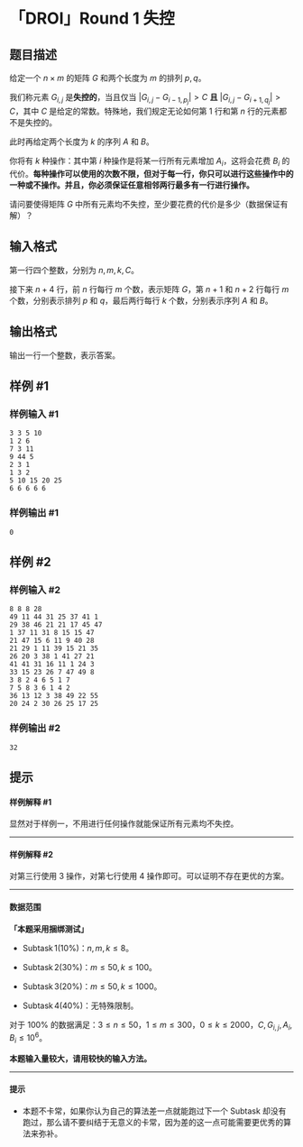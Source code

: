 # 「DROI」Round 1 失控

## 题目描述

给定一个 $n \times m$ 的矩阵 $G$ 和两个长度为 $m$ 的排列 $p,q$。

我们称元素 $G_{i,j}$ 是**失控的**，当且仅当 $\vert G_{i,j} - G_{i-1,p_j} \vert > C$ **且** $\vert G_{i,j} - G_{i+1,q_j} \vert > C$，其中 $C$ 是给定的常数。特殊地，我们规定无论如何第 $1$ 行和第 $n$ 行的元素都不是失控的。

此时再给定两个长度为 $k$ 的序列 $A$ 和 $B$。

你将有 $k$ 种操作：其中第 $i$ 种操作是将某一行所有元素增加 $A_i$，这将会花费 $B_i$ 的代价。**每种操作可以使用的次数不限，但对于每一行，你只可以进行这些操作中的一种或不操作。并且，你必须保证任意相邻两行最多有一行进行操作。**

请问要使得矩阵 $G$ 中所有元素均不失控，至少要花费的代价是多少（数据保证有解）？

## 输入格式

第一行四个整数，分别为 $n,m,k,C$。

接下来 $n+4$ 行，前 $n$ 行每行 $m$ 个数，表示矩阵 $G$，第 $n+1$ 和 $n+2$ 行每行 $m$ 个数，分别表示排列 $p$ 和 $q$，最后两行每行 $k$ 个数，分别表示序列 $A$ 和 $B$。

## 输出格式

输出一行一个整数，表示答案。

## 样例 #1

### 样例输入 #1
```
3 3 5 10
1 2 6
7 3 11
9 44 5
2 3 1
1 3 2
5 10 15 20 25
6 6 6 6 6
```

### 样例输出 #1

```
0
```

## 样例 #2

### 样例输入 #2
```
8 8 8 28
49 11 44 31 25 37 41 1 
29 38 46 21 21 17 45 47 
1 37 11 31 8 15 15 47 
21 47 15 6 11 9 40 28 
21 29 1 11 39 15 21 35 
26 20 3 38 1 41 27 21 
41 41 31 16 11 1 24 3 
33 15 23 26 7 47 49 8 
3 8 2 4 6 5 1 7 
7 5 8 3 6 1 4 2 
36 13 12 3 38 49 22 55 
20 24 2 30 26 25 17 25
```

### 样例输出 #2

```
32
```

## 提示

#### 样例解释 #1

显然对于样例一，不用进行任何操作就能保证所有元素均不失控。

------------

#### 样例解释 #2

对第三行使用 $3$ 操作，对第七行使用 $4$ 操作即可。可以证明不存在更优的方案。

------------

#### 数据范围

**「本题采用捆绑测试」** 

- $\operatorname{Subtask} 1(10\%)$：$n,m,k \leq 8$。

- $\operatorname{Subtask} 2(30\%)$：$m\leq 50,k\leq 100$。

- $\operatorname{Subtask} 3(20\%)$：$m\leq 50,k\leq 1000$。

- $\operatorname{Subtask} 4(40\%)$：无特殊限制。

对于 $100\%$ 的数据满足：$3 \leq n\leq 50$，$1 \leq m \leq 300$，$0 \leq k \leq 2000$，$C,G_{i,j},A_i,B_i \leq 10^6$。

**本题输入量较大，请用较快的输入方法。**

------------

#### 提示

- 本题不卡常，如果你认为自己的算法差一点就能跑过下一个 Subtask 却没有跑过，那么请不要纠结于无意义的卡常，因为差的这一点可能需要更优秀的算法来弥补。

